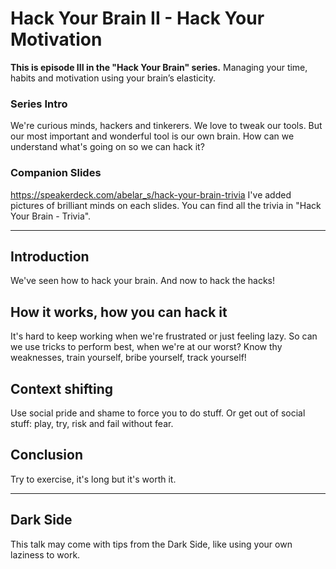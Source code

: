 # Hack Your Brain II - Hack Your Motivation
**This is episode III in the "Hack Your Brain" series.**
Managing your time, habits and motivation using your brain’s elasticity.

### Series Intro
We're curious minds, hackers and tinkerers. We love to tweak our tools.
But our most important and wonderful tool is our own brain.
How can we understand what's going on so we can hack it?

### Companion Slides
https://speakerdeck.com/abelar_s/hack-your-brain-trivia
I've added pictures of brilliant minds on each slides.
You can find all the trivia in "Hack Your Brain - Trivia".

---

## Introduction
We've seen how to hack your brain. And now to hack the hacks!

## How it works, how you can hack it
It's hard to keep working when we're frustrated or just feeling lazy.
So can we use tricks to perform best, when we're at our worst?
Know thy weaknesses, train yourself, bribe yourself, track yourself!

## Context shifting
Use social pride and shame to force you to do stuff.
Or get out of social stuff: play, try, risk and fail without fear.

## Conclusion
Try to exercise, it's long but it's worth it.

---

## Dark Side
This talk may come with tips from the Dark Side, like using your own laziness to work.
